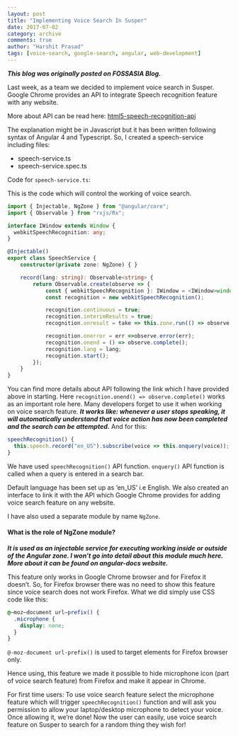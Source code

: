 ```yaml
---
layout: post
title: "Implementing Voice Search In Susper"
date: 2017-07-02
category: archive
comments: true
author: "Harshit Prasad"
tags: [voice-search, google-search, angular, web-development]
---
```



***This blog was originally posted on FOSSASIA Blog.***

Last week, as a team we decided to implement voice search in Susper. Google Chrome provides an API to integrate Speech recognition feature with any website.

More about API can be read here: [html5-speech-recognition-api](https://shapeshed.com/html5-speech-recognition-api/)

The explanation might be in Javascript but it has been written following syntax of Angular 4 and Typescript. So, I created a speech-service including files:

- speech-service.ts
- speech-service.spec.ts

Code for `speech-service.ts`:

This is the code which will control the working of voice search.
```ts
import { Injectable, NgZone } from "@angular/core";
import { Observable } from "rxjs/Rx";

interface IWindow extends Window {
  webkitSpeechRecognition: any;
}

@Injectable()
export class SpeechService {
    constructor(private zone: NgZone) { }

    record(lang: string): Observable<string> {
        return Observable.create(observe => {
            const { webkitSpeechRecognition }: IWindow = <IWindow>window;
            const recognition = new webkitSpeechRecognition();

            recognition.continuous = true;
            recognition.interimResults = true;
            recognition.onresult = take => this.zone.run(() => observe.next(take.results.item(take.results.length – 1).item(0).transcript));

            recognition.onerror = err =>observe.error(err);
            recognition.onend = () => observe.complete();
            recognition.lang = lang;
            recognition.start();
        });
    }
}
```

You can find more details about API following the link which I have provided above in starting. Here `recognition.onend() => observe.complete()` works as an important role here. Many developers forget to use it when working on voice search feature. ***It works like: whenever a user stops speaking, it will automatically understand that voice action has now been completed and the search can be attempted.*** And for this:

```ts
speechRecognition() {
  this.speech.record("en_US").subscribe(voice => this.onquery(voice));
}
```

We have used `speechRecognition()` API function. `onquery()` API function is called when a query is entered in a search bar.

Default language has been set up as ‘en_US’ i.e English. We also created an interface to link it with the API which Google Chrome provides for adding voice search feature on any website.

I have also used a separate module by name `NgZone`.

#### What is the role of NgZone module? 

***It is used as an injectable service for executing working inside or outside of the Angular zone. I won’t go into detail about this module much here. More about it can be found on angular-docs website.***

This feature only works in Google Chrome browser and for Firefox it doesn’t. So, for Firefox browser there was no need to show this feature since voice search does not work Firefox. What we did simply use CSS code like this:

```scss
@–moz–document url–prefix() {
  .microphone {
    display: none;
  }
}
```

`@-moz-document url-prefix()` is used to target elements for Firefox browser only.

Hence using, this feature we made it possible to hide microphone icon (part of voice search feature) from Firefox and make it appear in Chrome.

For first time users: To use voice search feature select the microphone feature which will trigger `speechRecognition()` function and will ask you permission to allow your laptop/desktop microphone to detect your voice. Once allowing it, we’re done! Now the user can easily, use voice search feature on Susper to search for a random thing they wish for!

